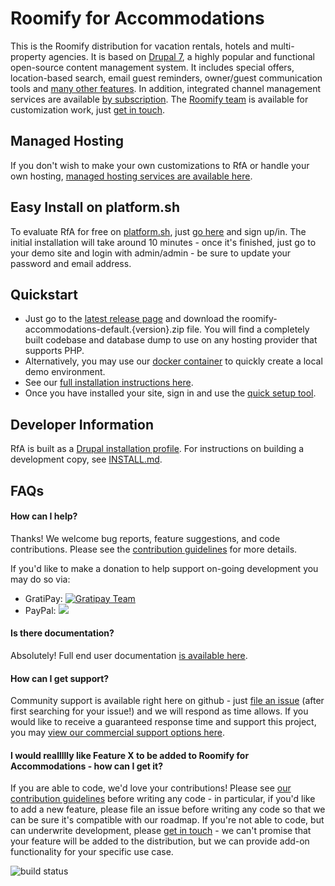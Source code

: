 # Roomify for Accommodations
This is the Roomify distribution for vacation rentals, hotels and multi-property agencies. It is based on [Drupal 7](https://www.drupal.org), a highly popular and functional open-source content management system. It includes special offers, location-based search, email guest reminders, owner/guest communication tools and [many other features](https://github.com/Roomify/RfA/wiki/Features). In addition, integrated channel management services are available [by subscription](https://cloud.roomify.us/channel-management-roomify). The [Roomify team](https://roomify.us) is available for customization work, just [get in touch](https://roomify.us/get-started).

## Managed Hosting
If you don't wish to make your own customizations to RfA or handle your own hosting, [managed hosting services are available here](https://roomify.us/roomify-for-accommodations-pricing).

## Easy Install on platform.sh
To evaluate RfA for free on [platform.sh](https://platform.sh/), just [go here](https://accounts.platform.sh/platform/trial/roomify/setup) and sign up/in. The initial installation will take around 10 minutes - once it's finished, just go to your demo site and login with admin/admin - be sure to update your password and email address.

## Quickstart
* Just go to the [latest release page](https://github.com/Roomify/RfA/releases/latest) and download the roomify-accommodations-default.{version}.zip file. You will find a completely built codebase and database dump to use on any hosting provider that supports PHP.
* Alternatively, you may use our [docker container](https://github.com/Roomify/rfa-docker) to quickly create a local demo environment.
* See our [full installation instructions here](http://docs.roomify.us/accommodations_selfhost/index.html).
* Once you have installed your site, sign in and use the [quick setup tool](http://docs.roomify.us/roomify_accommodations/configuration/quicksetup.html#roomify-accommodations-quicksetup).

## Developer Information

RfA is built as a [Drupal installation profile](https://www.drupal.org/docs/7/creating-distributions/how-to-write-a-drupal-7-installation-profile). For instructions on building a development copy, see [INSTALL.md](https://github.com/Roomify/RfA/blob/master/INSTALL.md).

## FAQs

#### How can I help?

Thanks! We welcome bug reports, feature suggestions, and code contributions. Please see the [contribution guidelines](https://github.com/Roomify/RfA/blob/master/.github/CONTRIBUTING.md) for more details.

If you'd like to make a donation to help support on-going development you may do so via:

* GratiPay: [![Gratipay Team](https://img.shields.io/gratipay/team/roomify.svg?style=plastic)](https://gratipay.com/roomify/)
* PayPal: [![](https://www.paypalobjects.com/en_US/i/btn/btn_donate_LG.gif)](https://www.paypal.com/cgi-bin/webscr?cmd=_s-xclick&hosted_button_id=ZVCQTS64Y4JCL)

#### Is there documentation?

Absolutely! Full end user documentation [is available here](http://docs.roomify.us/roomify/index.html).

#### How can I get support?

Community support is available right here on github - just [file an issue](https://github.com/Roomify/RfA/issues) (after first searching for your issue!) and we will respond as time allows. If you would like to receive a guaranteed response time and support this project, you may [view our commercial support options here](https://store.roomify.us/roomify-accommodations-self-hosted).

#### I would reallllly like Feature X to be added to Roomify for Accommodations - how can I get it?

If you are able to code, we'd love your contributions! Please see [our contribution guidelines](https://github.com/Roomify/RfA/blob/master/.github/CONTRIBUTING.md) before writing any code - in particular, if you'd like to add a new feature, please file an issue before writing any code so that we can be sure it's compatible with our roadmap. If you're not able to code, but can underwrite development, please [get in touch](https://roomify.us/get-started) - we can't promise that your feature will be added to the distribution, but we can provide add-on functionality for your specific use case.


![build status](https://img.shields.io/travis/Roomify/RfA.svg)
